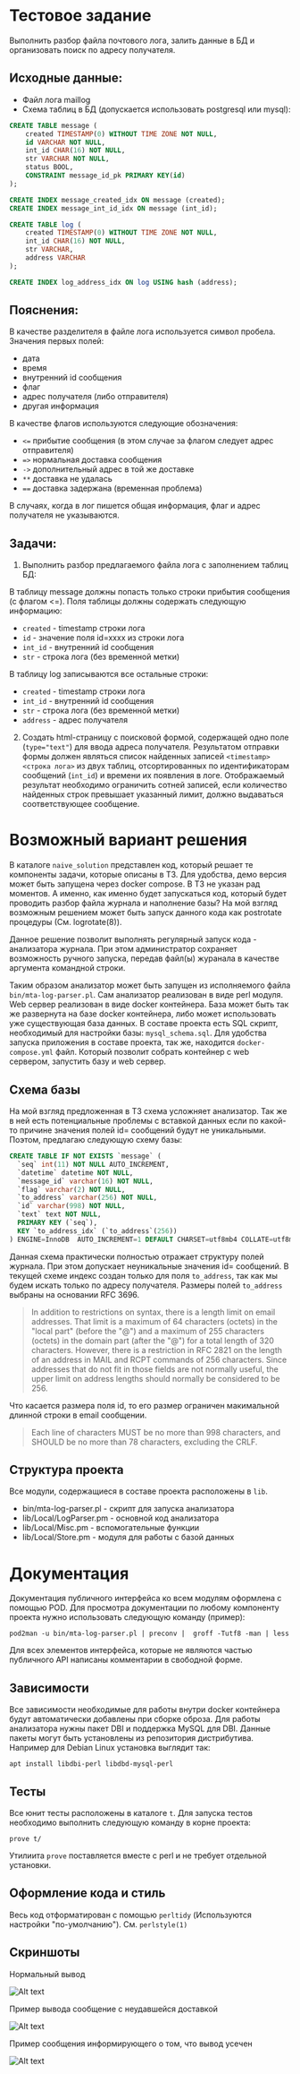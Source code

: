 # Тестовое задание

Выполнить разбор файла почтового лога, залить данные в БД и организовать поиск по адресу получателя.

## Исходные данные:

- Файл лога maillog
- Схема таблиц в БД (допускается использовать postgresql или mysql):

```SQL
CREATE TABLE message (
    created TIMESTAMP(0) WITHOUT TIME ZONE NOT NULL,
    id VARCHAR NOT NULL,
    int_id CHAR(16) NOT NULL,
    str VARCHAR NOT NULL,
    status BOOL,
    CONSTRAINT message_id_pk PRIMARY KEY(id)
);

CREATE INDEX message_created_idx ON message (created);
CREATE INDEX message_int_id_idx ON message (int_id);

CREATE TABLE log (
    created TIMESTAMP(0) WITHOUT TIME ZONE NOT NULL,
    int_id CHAR(16) NOT NULL,
    str VARCHAR,
    address VARCHAR
);

CREATE INDEX log_address_idx ON log USING hash (address);
```

## Пояснения:

В качестве разделителя в файле лога используется символ пробела.
Значения первых полей:
- дата
- время
- внутренний id сообщения
- флаг
- адрес получателя (либо отправителя)
- другая информация

В качестве флагов используются следующие обозначения:

- `<=` прибытие сообщения (в этом случае за флагом следует адрес отправителя)
- `=>` нормальная доставка сообщения
- `->` дополнительный адрес в той же доставке
- `**` доставка не удалась
- `==` доставка задержана (временная проблема)

В случаях, когда в лог пишется общая информация, флаг и адрес получателя не указываются.

## Задачи:

1. Выполнить разбор предлагаемого файла лога с заполнением таблиц БД:

В таблицу message должны попасть только строки прибытия сообщения (с флагом <=). Поля таблицы
должны содержать следующую информацию:

- `created` - timestamp строки лога
- `id` - значение поля id=xxxx из строки лога
- `int_id` - внутренний id сообщения
- `str` - строка лога (без временной метки)

В таблицу log записываются все остальные строки:
- `created` - timestamp строки лога
- `int_id` - внутренний id сообщения
- `str` - строка лога (без временной метки)
- `address` - адрес получателя

2. Создать html-страницу с поисковой формой, содержащей одно поле (`type="text"`) для ввода адреса получателя.
Результатом отправки формы должен являться список найденных записей `<timestamp>` `<строка лога>` из двух
таблиц, отсортированных по идентификаторам сообщений (`int_id`) и времени их появления в логе.
Отображаемый результат необходимо ограничить сотней записей, если количество найденных строк превышает
указанный лимит, должно выдаваться соответствующее сообщение.

# Возможный вариант решения

В каталоге `naive_solution` представлен код, который решает те компоненты задачи, которые описаны в ТЗ.
Для удобства, демо версия может быть запущена через docker compose.
В ТЗ не указан рад моментов. А именно, как именно будет запускаться код,
который будет проводить разбор файла журнала и наполнение базы? На мой взгляд возможным решением
может быть запуск данного кода как postrotate процедуры (См. logrotate(8)). 

Данное решение позволит выполнять регулярный запуск кода - анализатора журнала. 
При этом администратор сохраняет возможность ручного запуска, передав файл(ы) журанала в качестве аргумента командной строки.

Таким образом анализатор может быть запущен из исполняемого файла `bin/mta-log-parser.pl`.
Сам анализатор реализован в виде perl модуля. Web сервер реализован в виде docker контейнера.
База может быть так же развернута на базе docker контейнера, либо может использовать уже существующая база данных.
В составе проекта есть SQL скрипт, необходимый для настройки базы: `mysql_schema.sql`. Для удобства запуска приложения в составе проекта, так же, находится `docker-compose.yml` файл. Который позволит собрать контейнер с web сервером, запустить базу и web сервер.

## Схема базы

На мой взгляд предложенная в ТЗ схема усложняет анализатор. Так же в ней есть потенциальные проблемы с 
вставкой данных если по какой-то причине значения полей id= сообщений будут не уникальными. Поэтом, предлагаю следующую схему базы:

```SQL
CREATE TABLE IF NOT EXISTS `message` (
  `seq` int(11) NOT NULL AUTO_INCREMENT,
  `datetime` datetime NOT NULL,
  `message_id` varchar(16) NOT NULL,
  `flag` varchar(2) NOT NULL,
  `to_address` varchar(256) NOT NULL,
  `id` varchar(998) NOT NULL,
  `text` text NOT NULL,
  PRIMARY KEY (`seq`),
  KEY `to_address_idx` (`to_address`(256))
) ENGINE=InnoDB  AUTO_INCREMENT=1 DEFAULT CHARSET=utf8mb4 COLLATE=utf8mb4_general_ci;
```

Данная схема практически полностью отражает структуру полей журнала. При этом допускает неуникальные значения
id= сообщений. В текущей схеме индекс создан только для поля `to_address`, 
так как мы будем искать только по адресу получателя. Размеры полей `to_address` выбраны на основании RFC 3696. 

 >  In addition to restrictions on syntax, there is a length limit on
 >  email addresses.  That limit is a maximum of 64 characters (octets)
 >  in the "local part" (before the "@") and a maximum of 255 characters
 >  (octets) in the domain part (after the "@") for a total length of 320
 >  characters. However, there is a restriction in RFC 2821 on the length of an
 >  address in MAIL and RCPT commands of 256 characters.  Since addresses
 >  that do not fit in those fields are not normally useful, the upper
 >  limit on address lengths should normally be considered to be 256.

Что касается размера поля id, то его размер ограничен макимальной длинной строки в email сообщении.

> Each line of characters MUST be no more than 998 characters, 
> and SHOULD be no more than 78 characters, excluding the CRLF.

## Структура проекта 

Все модули, содержащиеся в составе проекта расположены в `lib`.

- bin/mta-log-parser.pl - скрипт для запуска анализатора
- lib/Local/LogParser.pm - основной код анализатора
- lib/Local/Misc.pm - вспомогательные функции
- lib/Local/Store.pm - модуля для работы с базой данных

# Документация

Документация публичного интерфейса ко всем модулям оформлена с помощью POD.
Для просмотра документации по любому компоненту проекта нужно использовать следующую команду (пример):

```
pod2man -u bin/mta-log-parser.pl | preconv |  groff -Tutf8 -man | less
```

Для всех элементов интерфейса, которые не являются частью публичного API 
написаны комментарии в свободной форме.

## Зависимости

Все зависимости необходимые для работы внутри docker контейнера будут автоматически добавлены при сборке оброза.
Для работы анализатора нужны пакет DBI и поддержка MySQL для DBI. Данные пакеты могут быть установлены из 
репозитория дистрибутива. Например для Debian Linux установка выглядит так:

```
apt install libdbi-perl libdbd-mysql-perl
```

## Тесты 

Все юнит тесты расположены в каталоге `t`. Для запуска тестов необходимо выполнить 
следующую команду в корне проекта:

```
prove t/
```

Утилиита `prove` поставляется вместе с perl и не требует отдельной установки.

## Оформление кода и стиль

Весь код отформатирован с помощью `perltidy` (Используются настройки "по-умолчанию").
См. `perlstyle(1)`

## Скриншоты

Нормальный вывод

![Alt text](/assets/screenshots/screen_01.png?raw=true)

Пример вывода сообщение с неудавшейся доставкой

![Alt text](/assets/screenshots/screen_02.png?raw=true)

Пример сообщения информирующего о том, что вывод усечен

![Alt text](/assets/screenshots/screen_03.png?raw=true)